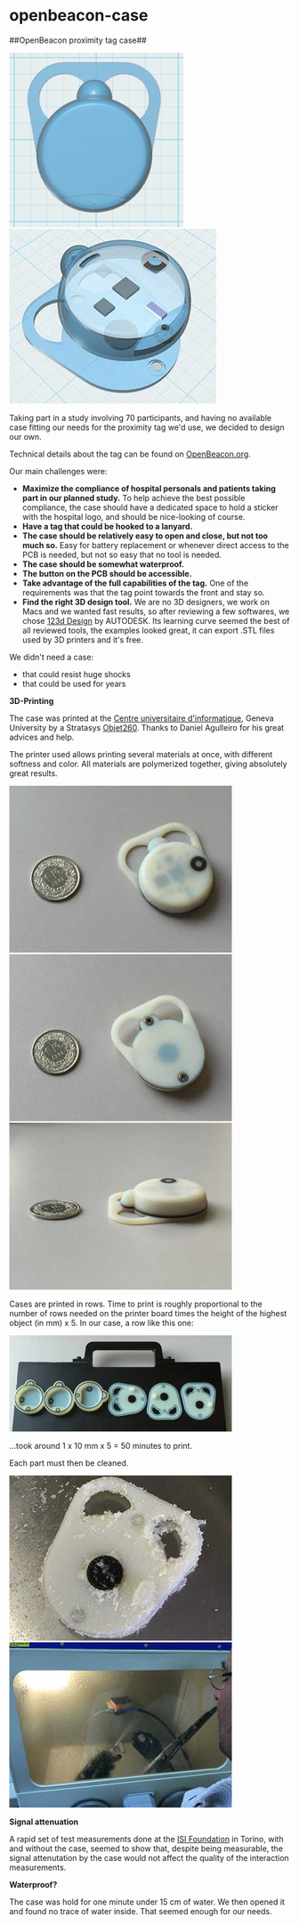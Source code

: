 # openbeacon-case
##OpenBeacon proximity tag case##

![alt tag](Preview.png)
![alt tag](Preview.jpg)

Taking part in a study involving 70 participants, and having no available case fitting our needs for the proximity tag we'd use, we decided to design our own.

Technical details about the tag can be found on [OpenBeacon.org](http://get.openbeacon.org/device.html#download).

Our main challenges were:

- **Maximize the compliance of hospital personals and patients taking part in our planned study.** To help achieve the best possible compliance, the case should have a dedicated space to hold a sticker with the hospital logo, and should be nice-looking of course.
- **Have a tag that could be hooked to a lanyard.**
- **The case should be relatively easy to open and close, but not too much so.** Easy for battery replacement or whenever direct access to the PCB is needed, but not so easy that no tool is needed.
- **The case should be somewhat waterproof.**
- **The button on the PCB should be accessible.**
- **Take advantage of the full capabilities of the tag.** One of the requirements was that the tag point towards the front and stay so.
- **Find the right 3D design tool.** We are no 3D designers, we work on Macs and we wanted fast results, so after reviewing a few softwares, we chose [123d Design](http://www.123dapp.com/design) by AUTODESK. Its learning curve seemed the best of all reviewed tools, the examples looked great, it can export .STL files used by 3D printers and it's free.

We didn't need a case:

- that could resist huge shocks
- that could be used for years

**3D-Printing**

The case was printed at the [Centre universitaire d'informatique](http://www.cui.unige.ch/en/), Geneva University by a Stratasys [Objet260](http://www.stratasys.com/3d-printers/design-series/objet260-connex3). Thanks to Daniel Agulleiro for his great advices and help.

The printer used allows printing several materials at once, with different softness and color. All materials are polymerized together, giving absolutely great results.

![alt tag](CaseFrancFront.jpg)
![alt tag](CaseFrancBack.jpg)
![alt tag](CaseFrancSide.jpg)

Cases are printed in rows. Time to print is roughly proportional to the number of rows needed on the printer board times the height of the highest object (in mm) x 5. In our case, a row like this one:

![alt tag](PrintedLot.jpg)

...took around 1 x 10 mm x 5 = 50 minutes to print.

Each part must then be cleaned.

![alt tag](BaseBeforeCleaning.jpg)
![alt tag](Karcher.jpg)

**Signal attenuation**

A rapid set of test measurements done at the [ISI Foundation](http://www.isi.it) in Torino, with and without the case, seemed to show that, despite being measurable, the signal attenutation by the case would not affect the quality of the interaction measurements.

**Waterproof?**

The case was hold for one minute under 15 cm of water. We then opened it and found no trace of water inside. That seemed enough for our needs.
